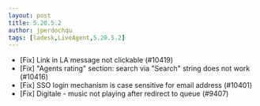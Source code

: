 ```yaml
---
layout: post
title: 5.20.5.2
author: jperdochqu
tags: [ladesk,LiveAgent,5.20.5.2]
---
```


- [Fix] Link in LA message not clickable (#10419)
- [Fix] "Agents rating" section: search via "Search" string does not work (#10416)
- [Fix] SSO login mechanism is case sensitive for email address (#10401)
- [Fix] Digitale - music not playing after redirect to queue (#9407)
